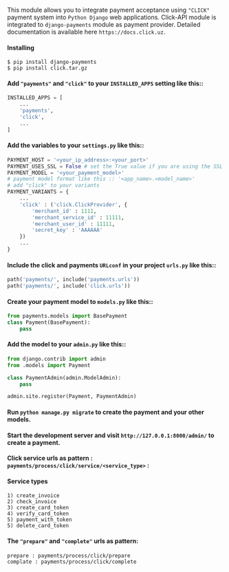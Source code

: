 This module allows you to integrate payment acceptance using `"CLICK"` payment system into `Python Django` web applications.
Click-API module is integrated to `django-payments` module as payment provider.
Detailed documentation is available here `https://docs.click.uz`.

#### Installing
```
$ pip install django-payments
$ pip install click.tar.gz
```
#### Add `"payments"` and `"click"` to your `INSTALLED_APPS` setting like this::

```python
INSTALLED_APPS = [
    ...
    'payments',
    'click',
    ...
]
```
#### Add the variables to your `settings.py` like this::
```python
PAYMENT_HOST = '<your_ip_address>:<your_port>'
PAYMENT_USES_SSL = False # set the True value if you are using the SSL
PAYMENT_MODEL = '<your_payment_model>' 
# payment model format like this :: '<app_name>.<model_name>'
# add "click" to your variants
PAYMENT_VARIANTS = {
    ...
    'click' : ('click.ClickProvider', {
        'merchant_id' : 1111,
        'merchant_service_id' : 11111,
        'merchant_user_id' : 11111,
        'secret_key' : 'AAAAAA'
    })
    ...
}
```

#### Include the click and payments `URLconf` in your project `urls.py` like this::
```python
path('payments/', include('payments.urls'))
path('payments/', include('click.urls'))
```

#### Create your payment model to `models.py` like this::
```python
from payments.models import BasePayment
class Payment(BasePayment):
    pass
```

#### Add the model to your `admin.py` like this::
```python
from django.contrib import admin
from .models import Payment

class PaymentAdmin(admin.ModelAdmin):
    pass

admin.site.register(Payment, PaymentAdmin)
```
#### Run `python manage.py migrate` to create the payment and your other models.
#### Start the development server and visit `http://127.0.0.1:8000/admin/` to create a payment.
#### Click service urls as pattern : `payments/process/click/service/<service_type>` :
#### Service types
```
1) create_invoice
2) check_invoice
3) create_card_token
4) verify_card_token
5) payment_with_token
5) delete_card_token
```
#### The `"prepare"` and `"complete"` urls as pattern:
```
prepare : payments/process/click/prepare
complate : payments/process/click/complete
```